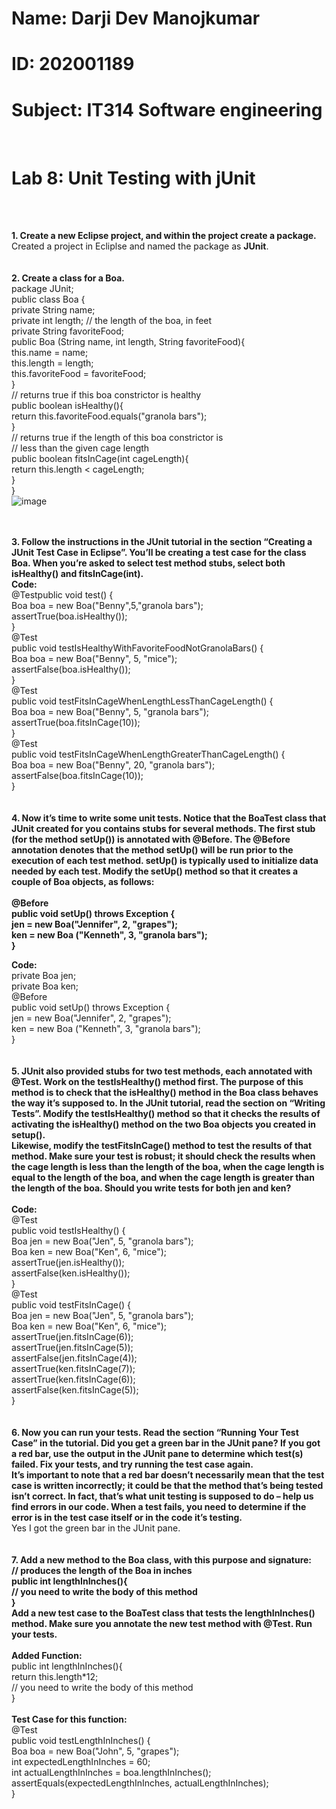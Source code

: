 # Name: Darji Dev Manojkumar
# ID: 202001189
# Subject: IT314 Software engineering

<br>

# Lab 8: Unit Testing with jUnit
<br><br>

**1. Create a new Eclipse project, and within the project create a package.**
<br>      Created a project in Ecliplse and named the package as **JUnit**.
<br><br><br>
**2. Create a class for a Boa.**
<br>      package JUnit;
 <br>public class Boa {
<br>  private String name;
<br>private int length; // the length of the boa, in feet
<br>private String favoriteFood;
<br>public Boa (String name, int length, String favoriteFood){
<br>this.name = name;
<br>this.length = length;
<br>this.favoriteFood = favoriteFood;
<br>}
<br>// returns true if this boa constrictor is healthy
<br>public boolean isHealthy(){
<br>return this.favoriteFood.equals(&quot;granola bars&quot;);
<br>}
<br>// returns true if the length of this boa constrictor is
<br>// less than the given cage length
<br>public boolean fitsInCage(int cageLength){
<br>return this.length &lt; cageLength;
<br>}
<br>}
<br>
![image](https://user-images.githubusercontent.com/83688003/233329147-b1002e94-769c-4a44-aa68-451f03d2eb51.png)

<br><br>
**3. Follow the instructions in the JUnit tutorial in the section “Creating a JUnit
Test Case in Eclipse”. You’ll be creating a test case for the class Boa. When
you’re asked to select test method stubs, select both isHealthy() and
fitsInCage(int).**
<br>**Code:**
<br>@Testpublic void test() {
<br>Boa boa = new Boa(&quot;Benny&quot;,5,&quot;granola bars&quot;);
<br>assertTrue(boa.isHealthy());
<br>}
<br>@Test
<br>public void testIsHealthyWithFavoriteFoodNotGranolaBars() {
<br>Boa boa = new Boa(&quot;Benny&quot;, 5, &quot;mice&quot;);
<br>assertFalse(boa.isHealthy());
<br>}
<br>@Test
<br>public void testFitsInCageWhenLengthLessThanCageLength() {
<br>Boa boa = new Boa(&quot;Benny&quot;, 5, &quot;granola bars&quot;);
<br>assertTrue(boa.fitsInCage(10));
<br>}
<br>@Test
<br>public void testFitsInCageWhenLengthGreaterThanCageLength() {
<br>Boa boa = new Boa(&quot;Benny&quot;, 20, &quot;granola bars&quot;);
<br>assertFalse(boa.fitsInCage(10));
<br>}
<br>
<br><br>
**4. Now it’s time to write some unit tests. Notice that the BoaTest class that
JUnit created for you contains stubs for several methods. The first stub (for
the method setUp()) is annotated with @Before. The @Before annotation
denotes that the method setUp() will be run prior to the execution of each test
method. setUp() is typically used to initialize data needed by each test.
Modify the setUp() method so that it creates a couple of Boa objects, as
follows:**
**<br>
<br>@Before
<br>public void setUp() throws Exception {
<br>jen = new Boa("Jennifer", 2, "grapes");
<br>ken = new Boa ("Kenneth", 3, "granola bars");
<br>}
<br>**

**Code:**
<br>private Boa jen;
<br>private Boa ken;
<br>@Before
<br>public void setUp() throws Exception {
<br>jen = new Boa(&quot;Jennifer&quot;, 2, &quot;grapes&quot;);
<br>ken = new Boa (&quot;Kenneth&quot;, 3, &quot;granola bars&quot;);
<br>}
<br>
<br><br>
**5. JUnit also provided stubs for two test methods, each annotated with @Test.
Work on the testIsHealthy() method first. The purpose of this method is to
check that the isHealthy() method in the Boa class behaves the way it’s
supposed to. In the JUnit tutorial, read the section on “Writing Tests”. Modify
the testIsHealthy() method so that it checks the results of activating the
isHealthy() method on the two Boa objects you created in setup(). <br>
Likewise, modify the testFitsInCage() method to test the results of that
method. Make sure your test is robust; it should check the results when the
cage length is less than the length of the boa, when the cage length is equal to
the length of the boa, and when the cage length is greater than the length of
the boa. Should you write tests for both jen and ken?<br>**
<br>
**Code:<br>**
@Test<br>
public void testIsHealthy() {<br>
Boa jen = new Boa(&quot;Jen&quot;, 5, &quot;granola bars&quot;);<br>
Boa ken = new Boa(&quot;Ken&quot;, 6, &quot;mice&quot;);<br>
assertTrue(jen.isHealthy());<br>
assertFalse(ken.isHealthy());<br>
}<br>
@Test<br>
public void testFitsInCage() {<br>
Boa jen = new Boa(&quot;Jen&quot;, 5, &quot;granola bars&quot;);<br>
Boa ken = new Boa(&quot;Ken&quot;, 6, &quot;mice&quot;);<br>
assertTrue(jen.fitsInCage(6));<br>
assertTrue(jen.fitsInCage(5));<br>
assertFalse(jen.fitsInCage(4));<br>
assertTrue(ken.fitsInCage(7));<br>
assertTrue(ken.fitsInCage(6));<br>
assertFalse(ken.fitsInCage(5));<br>
}<br>
<br>
<br>
**6. Now you can run your tests. Read the section “Running Your Test Case” in
the tutorial. Did you get a green bar in the JUnit pane? If you got a red bar,
use the output in the JUnit pane to determine which test(s) failed. Fix your
tests, and try running the test case again. <br>
It’s important to note that a red bar doesn’t necessarily mean that the test case
is written incorrectly; it could be that the method that’s being tested isn’t
correct. In fact, that’s what unit testing is supposed to do – help us find errors
in our code. When a test fails, you need to determine if the error is in the test
case itself or in the code it’s testing. <br>**
Yes I got the green bar in the JUnit pane.
<br>
<br><br>
**7. Add a new method to the Boa class, with this purpose and signature: <br>
// produces the length of the Boa in inches<br>
public int lengthInInches(){<br>
// you need to write the body of this method<br>
}<br>
Add a new test case to the BoaTest class that tests the lengthInInches()
method. Make sure you annotate the new test method with @Test. Run your
tests.<br>**
<br>
**Added Function: <br>**
public int lengthInInches(){<br>
return this.length*12;<br>
// you need to write the body of this method<br>
}<br>
<br>
**Test Case for this function:<br>**
@Test<br>
public void testLengthInInches() {<br>
Boa boa = new Boa(&quot;John&quot;, 5, &quot;grapes&quot;);<br>
int expectedLengthInInches = 60;<br>
int actualLengthInInches = boa.lengthInInches();<br>
assertEquals(expectedLengthInInches, actualLengthInInches);<br>
}<br>
<br>
